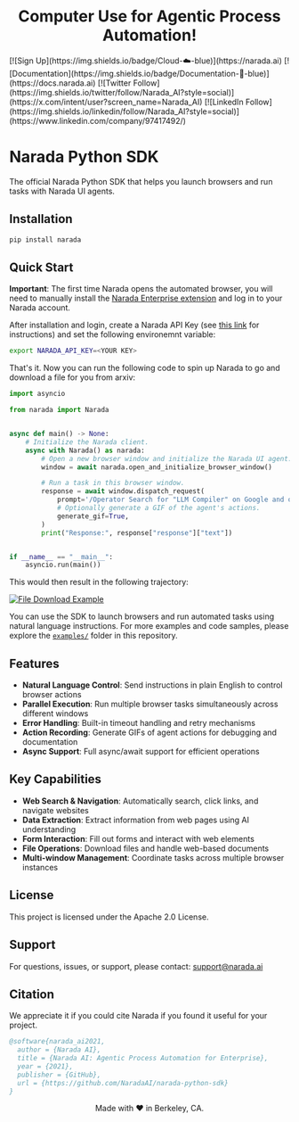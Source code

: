 <picture>
  <source media="(prefers-color-scheme: dark)" srcset="./static/Narada-logo-dark.png">
  <source media="(prefers-color-scheme: light)" srcset="./static/Narada-logo.png">
</picture>

<h1 align="center">Computer Use for Agentic Process Automation!</h1>
[![Sign Up](https://img.shields.io/badge/Cloud-☁️-blue)](https://narada.ai)
[![Documentation](https://img.shields.io/badge/Documentation-📖-blue)](https://docs.narada.ai)
[![Twitter Follow](https://img.shields.io/twitter/follow/Narada_AI?style=social)](https://x.com/intent/user?screen_name=Narada_AI)
[![LinkedIn Follow](https://img.shields.io/linkedin/follow/Narada_AI?style=social)](https://www.linkedin.com/company/97417492/)

# Narada Python SDK

The official Narada Python SDK that helps you launch browsers and run tasks with Narada UI agents.

## Installation

```bash
pip install narada
```

## Quick Start

**Important**: The first time Narada opens the automated browser, you will need to manually install the [Narada Enterprise extension](https://chromewebstore.google.com/detail/enterprise-narada-ai-assi/bhioaidlggjdkheaajakomifblpjmokn) and log in to your Narada account.

After installation and login, create a Narada API Key (see [this link](https://docs.narada.ai/documentation/authentication#api-key) for instructions) and set the following environemnt variable:

```bash
export NARADA_API_KEY=<YOUR KEY>
```

That's it. Now you can run the following code to spin up Narada to go and download a file for you from arxiv:

```python
import asyncio

from narada import Narada


async def main() -> None:
    # Initialize the Narada client.
    async with Narada() as narada:
        # Open a new browser window and initialize the Narada UI agent.
        window = await narada.open_and_initialize_browser_window()

        # Run a task in this browser window.
        response = await window.dispatch_request(
            prompt='/Operator Search for "LLM Compiler" on Google and open the first arXiv paper on the results page, then open the PDF. Then download the PDF of the paper.',
            # Optionally generate a GIF of the agent's actions.
            generate_gif=True,
        )
        print("Response:", response["response"]["text"])


if __name__ == "__main__":
    asyncio.run(main())
```

This would then result in the following trajectory:

[![File Download Example](https://imgur.com/uPMAw6h)](youtube.com)


You can use the SDK to launch browsers and run automated tasks using natural language instructions. For more examples and code samples, please explore the [`examples/`](examples/) folder in this repository.

## Features

- **Natural Language Control**: Send instructions in plain English to control browser actions
- **Parallel Execution**: Run multiple browser tasks simultaneously across different windows
- **Error Handling**: Built-in timeout handling and retry mechanisms
- **Action Recording**: Generate GIFs of agent actions for debugging and documentation
- **Async Support**: Full async/await support for efficient operations

## Key Capabilities

- **Web Search & Navigation**: Automatically search, click links, and navigate websites
- **Data Extraction**: Extract information from web pages using AI understanding
- **Form Interaction**: Fill out forms and interact with web elements
- **File Operations**: Download files and handle web-based documents
- **Multi-window Management**: Coordinate tasks across multiple browser instances


## License

This project is licensed under the Apache 2.0 License.

## Support

For questions, issues, or support, please contact: support@narada.ai


## Citation

We appreciate it if you could cite Narada if you found it useful for your project.

```bibtex
@software{narada_ai2021,
  author = {Narada AI},
  title = {Narada AI: Agentic Process Automation for Enterprise},
  year = {2021},
  publisher = {GitHub},
  url = {https://github.com/NaradaAI/narada-python-sdk}
}
```

<div align="center">
Made with ❤️ in Berkeley, CA.
</div>